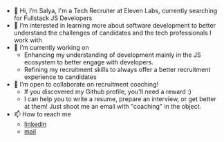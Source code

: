 - 👋 Hi, I’m Salya, I'm a Tech Recruiter at Eleven Labs, currently searching for Fullstack JS Developers
- 👀 I’m interested in learning more about software development to better understand the challenges of candidates and the tech professionals I work with
- 🌱 I’m currently working on
    - Enhancing my understanding of development mainly in the JS ecosystem to better engage with developers.
    - Refining my recruitment skills to always offer a better recruitment experience to candidates
- 💞️ I’m open to collaborate on recruitment coaching!
    - If you discovered my Github profile, you'll need a reward :)
    - I can help you to write a resume, prepare an interview, or get better at them! Just shoot me an email with "coaching" in the object.
- 📫 How to reach me
    - [linkedin](https://www.linkedin.com/in/salyacoulibaly/)
    - [mail]([scoulibaly@eleven-labs.com](url))


<!---
SalyaCoul/SalyaCoul is a ✨ special ✨ repository because its `README.md` (this file) appears on your GitHub profile.
You can click the Preview link to take a look at your changes.
--->

